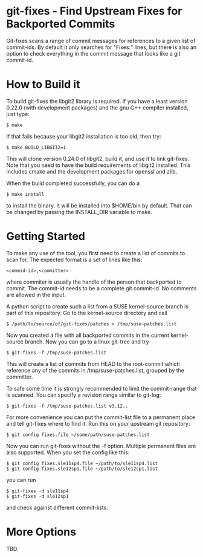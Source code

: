 git-fixes - Find Upstream Fixes for Backported Commits
======================================================

Git-fixes scans a range of commit messages for references to a given list
of commit-ids. By default it only searches for "Fixes:" lines, but there is
also an option to check everything in the commit message that looks like a git
commit-id.

How to Build it
===============

To build git-fixes the libgit2 library is required. If you have a least
version 0.22.0 (with development packages) and the gnu C++ compiler
installed, just type:

	$ make

If that fails because your libgit2 installation is too old, then try:

	$ make BUILD_LIBGIT2=1

This will clone version 0.24.0 of libgit2, build it, and use it to
link git-fixes. Note that you need to have the build requirements of
libgit2 installed. This includes cmake and the development packages for
openssl and zlib.

When the build completed successfully, you can do a 

	$ make install

to install the binary. It will be installed into $HOME/bin by default.
That can be changed by passing the INSTALL\_DIR variable to make.

Getting Started
===============

To make any use of the tool, you first need to create a list of commits
to scan for. The expected format is a set of lines like this:

	<commid-id>,<committer>

where commiter is usually the handle of the person that backported to
commit. The commit-id needs to be a complete git commit-id. No comments are
allowed in the input.

A python script to create such a list from a SUSE kernel-source branch
is part of this repository. Go to the kernel-source directory and call

	$ /path/to/source/of/git-fixes/patches > /tmp/suse-patches.list

Now you created a file with all backported commits in the current
kernel-source branch. Now you can go to a linux git-tree and try

	$ git-fixes -f /tmp/suse-patches.list

This will create a list of commits from HEAD to the root-commit which
reference any of the commits in /tmp/suse-patches.list, grouped by the
committer.

To safe some time it is strongly recommended to limit the commit-range
that is scanned. You can specify a revision range similar to git-log:

	$ git-fixes -f /tmp/suse-patches.list v3.12..

For more convenience you can put the commit-list file to a permanent
place and tell git-fixes where to find it. Run this on your upstream git
repository:

	$ git config fixes.file ~/some/path/suse-patches.list

Now you can run git-fixes without the -f option. Multiple permanent
files are also supported. When you set the config like this:

	$ git config fixes.sle11sp4.file ~/path/to/sle11sp4.list
	$ git config fixes.sle12sp1.file ~/path/to/sle12sp1.list

you can run

	$ git-fixes -d sle11sp4
	$ git-fixes -d sle12sp1

and check against different commit-lists. 

More Options
============

TBD.
